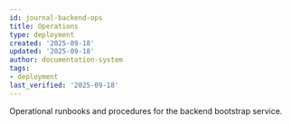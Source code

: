 ```yaml
---
id: journal-backend-ops
title: Operations
type: deployment
created: '2025-09-18'
updated: '2025-09-18'
author: documentation-system
tags:
- deployment
last_verified: '2025-09-18'
---
```


Operational runbooks and procedures for the backend bootstrap service.

